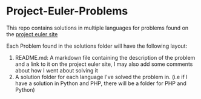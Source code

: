 # Project-Euler-Problems
This repo contains solutions in multiple languages for problems found on the 
<a href="https://projecteuler.net/archives" target="_blank">project euler site</a>

Each Problem found in the solutions folder will have the following layout:
1. README.md: A markdown file containing the description of the problem and a link to it on the project euler site, I may also add some comments about how I went about solving it
2. A solution folder for each language I've solved the problem in. (i.e if I have a solution in Python and PHP, there will be a folder for PHP and Python)
